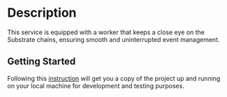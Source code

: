 # Description
This service is equipped with a worker that keeps a close eye on the Substrate chains, ensuring smooth and uninterrupted event management.

## Getting Started
Following this [instruction](https://docs.subrelay.com/self-hosted/getting-started) will get you a copy of the project up and running on your local machine for development and testing purposes.

